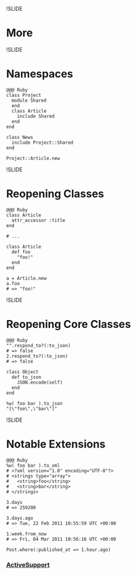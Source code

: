 !SLIDE
# More


!SLIDE
# Namespaces

    @@@ Ruby
    class Project
      module Shared
      end
      class Article
        include Shared
      end
    end
    
    class News
      include Project::Shared
    end
    
    Project::Article.new


!SLIDE
# Reopening Classes

    @@@ Ruby
    class Article
      attr_accessor :title
    end
    
    # ...
    
    class Article
      def foo
        "foo!"
      end
    end
    
    a = Article.new
    a.foo
    # => "foo!"


!SLIDE
# Reopening Core Classes

    @@@ Ruby
    "".respond_to?(:to_json)
    # => false
    2.respond_to?(:to_json)
    # => false
    
    class Object
      def to_json
        JSON.encode(self)
      end
    end
    
    %w( foo bar ).to_json
    "[\"foo\",\"bar\"]"


!SLIDE
# Notable Extensions

    @@@ Ruby
    %w( foo bar ).to_xml
    # <?xml version="1.0" encoding="UTF-8"?>
    # <strings type="array">
    #   <string>foo</string>
    #   <string>bar</string>
    # </strings>
    
    3.days
    # => 259200
    
    3.days.ago
    # => Tue, 22 Feb 2011 10:55:59 UTC +00:00
    
    1.week.from_now
    # => Fri, 04 Mar 2011 10:56:16 UTC +00:00
    
    Post.where(:published_at => 1.hour.ago)

### [ActiveSupport](http://as.rubyonrails.org/)

